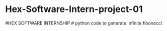 # Hex-Software-Intern-project-01
#HEX SOFTWARE INTERNSHIP # python code to generate infinite fibonacci
